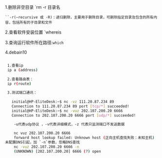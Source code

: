 1.删除非空目录 `rm -r 目录名

	``-r(–recursive 或 -R)：递归删除，主要用于删除目录，可删除指定目录及包含的所有内容，包括所有的子目录和文件
	
2.查看软件安装位置 `whereis

3.查询运行软件所在路径:`which`


4.debain10

```bash

 1.查看ip
 ip a (address)
 
 2.查看路由表：
 ip r(route)
 
 3.测试端口通讯：
 
   initial@HP-EliteDesk:~$ nc -vz 111.20.87.234 89
   Connection to 111.20.87.234 89 port [tcp/*] succeeded!
   initial@HP-EliteDesk:~$ nc -vuz 202.107.200.20 6666
   Connection to 202.107.200.20 6666 port [udp/*] succeeded!

	-u代表udp协议 ，-v代表详细模式，-z 代表只监测端口不发送数据
	
	nc vuz 202.107.200.20 6666
	forward host lookup failed: Unknown host (正向主机查找失败：未知主机)
未配置DNS引起，加 `-n`参数，忽略DNS查找
	nc -vuz 202.107.200.20 6666 -n
	(UNKNOWN) [202.107.200.20] 6666 (?) open

```


